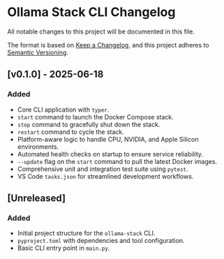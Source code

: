 # Ollama Stack CLI Changelog

All notable changes to this project will be documented in this file.

The format is based on [Keep a Changelog](https://keepachangelog.com/en/1.0.0/),
and this project adheres to [Semantic Versioning](https://semver.org/spec/v2.0.0.html).

## [v0.1.0] - 2025-06-18

### Added
- Core CLI application with `typer`.
- `start` command to launch the Docker Compose stack.
- `stop` command to gracefully shut down the stack.
- `restart` command to cycle the stack.
- Platform-aware logic to handle CPU, NVIDIA, and Apple Silicon environments.
- Automated health checks on startup to ensure service reliability.
- `--update` flag on the `start` command to pull the latest Docker images.
- Comprehensive unit and integration test suite using `pytest`.
- VS Code `tasks.json` for streamlined development workflows.

## [Unreleased]

### Added
- Initial project structure for the `ollama-stack` CLI.
- `pyproject.toml` with dependencies and tool configuration.
- Basic CLI entry point in `main.py`. 